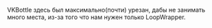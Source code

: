 VKBottle здесь был максимально(почти) урезан, дабы не занимать много места, из-за того что нам нужен только LoopWrapper.